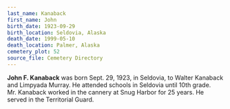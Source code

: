 ```yaml
---
last_name: Kanaback
first_name: John
birth_date: 1923-09-29
birth_location: Seldovia, Alaska
death_date: 1999-05-10
death_location: Palmer, Alaska
cemetery_plot: 52
source_file: Cemetery Directory
---
```

**John F. Kanaback** was born Sept. 29, 1923, in Seldovia, to Walter
Kanaback and Limpyada Murray. He attended schools in Seldovia until 10th
grade. Mr. Kanaback worked in the cannery at Snug Harbor for 25 years.
He served in the Territorial Guard.





